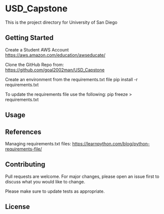 # USD_Capstone

This is the project directory for University of San Diego 

## Getting Started
Create a Student AWS Account
https://aws.amazon.com/education/awseducate/

Clone the GitHub Repo from:
https://github.com/goal2002man/USD_Capstone

Create an environment from the requirements.txt file
pip install -r requirements.txt

To update the requirements file use the following:
pip freeze > requirements.txt

## Usage


## References
Managing requirements.txt files:
https://learnpython.com/blog/python-requirements-file/


## Contributing

Pull requests are welcome. For major changes, please open an issue first
to discuss what you would like to change.

Please make sure to update tests as appropriate.

## License

